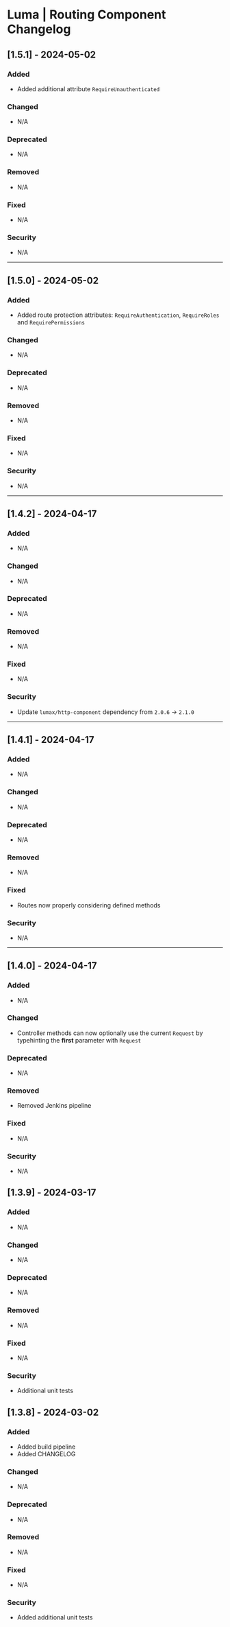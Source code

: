 # Luma | Routing Component Changelog

## [1.5.1] - 2024-05-02
### Added
- Added additional attribute `RequireUnauthenticated`

### Changed
- N/A

### Deprecated
- N/A

### Removed
- N/A

### Fixed
- N/A

### Security
- N/A

---

## [1.5.0] - 2024-05-02
### Added
- Added route protection attributes: `RequireAuthentication`, `RequireRoles` and `RequirePermissions`

### Changed
- N/A

### Deprecated
- N/A

### Removed
- N/A

### Fixed
- N/A

### Security
- N/A

---

## [1.4.2] - 2024-04-17
### Added
- N/A

### Changed
- N/A

### Deprecated
- N/A

### Removed
- N/A

### Fixed
- N/A

### Security
- Update `lumax/http-component` dependency from `2.0.6` -> `2.1.0`

---

## [1.4.1] - 2024-04-17
### Added
- N/A

### Changed
- N/A

### Deprecated
- N/A

### Removed
- N/A

### Fixed
- Routes now properly considering defined methods

### Security
- N/A

---

## [1.4.0] - 2024-04-17
### Added
- N/A

### Changed
- Controller methods can now optionally use the current `Request` by typehinting the **first** parameter with `Request`

### Deprecated
- N/A

### Removed
- Removed Jenkins pipeline

### Fixed
- N/A

### Security
- N/A

## [1.3.9] - 2024-03-17
### Added
- N/A

### Changed
- N/A

### Deprecated
- N/A

### Removed
- N/A

### Fixed
- N/A

### Security
- Additional unit tests 

## [1.3.8] - 2024-03-02
### Added
- Added build pipeline
- Added CHANGELOG

### Changed
- N/A

### Deprecated
- N/A

### Removed
- N/A

### Fixed
- N/A

### Security
- Added additional unit tests